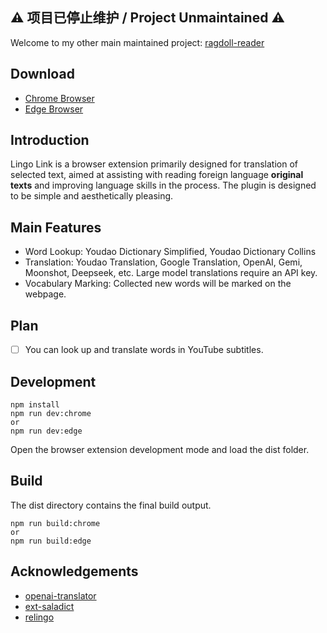 
## ⚠️ 项目已停止维护 / Project Unmaintained ⚠️
Welcome to my other main maintained project: [ragdoll-reader](https://ragdoll.lingolink.xyz/)
## Download
- [Chrome Browser](https://chromewebstore.google.com/detail/lingo-link/ahhlnchdiglcghegemaclpikmdclonmo)
- [Edge Browser](https://microsoftedge.microsoft.com/addons/detail/llmpcnfgcldhpheamlkfagokdlmolmnm)

## Introduction
Lingo Link is a browser extension primarily designed for translation of selected text, aimed at assisting with reading foreign language **original texts** and improving language skills in the process. The plugin is designed to be simple and aesthetically pleasing.

## Main Features
- Word Lookup: Youdao Dictionary Simplified, Youdao Dictionary Collins
- Translation: Youdao Translation, Google Translation, OpenAI, Gemi, Moonshot, Deepseek, etc. Large model translations require an API key.
- Vocabulary Marking: Collected new words will be marked on the webpage.
## Plan
- [ ] You can look up and translate words in YouTube subtitles.
## Development
```
npm install
npm run dev:chrome
or
npm run dev:edge
```
Open the browser extension development mode and load the dist folder.

## Build
The dist directory contains the final build output.
```
npm run build:chrome
or
npm run build:edge
```
## Acknowledgements
- [openai-translator](https://github.com/openai-translator/openai-translator)
- [ext-saladict](https://github.com/crimx/ext-saladict)
- [relingo](https://chromewebstore.google.com/detail/relingo-master-words-bili/dpphkcfmnbkdpmgneljgdhfnccnhmfig)
